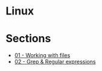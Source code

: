 # Linux 

# Sections
   - [01 - Working with files](docs/01-Working-With-Files.md)
   - [02 - Grep & Regular expressions](docs/02-Grep-And-Regular-Expressions.md)